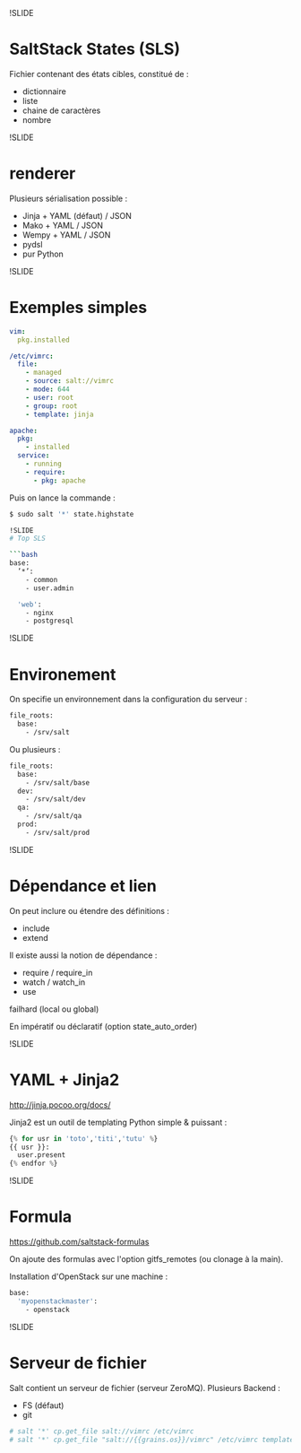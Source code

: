 !SLIDE
# SaltStack States (SLS)

Fichier contenant des états cibles, constitué de :

* dictionnaire
* liste
* chaine de caractères
* nombre

!SLIDE
# renderer

Plusieurs sérialisation possible :

* Jinja + YAML (défaut) / JSON
* Mako + YAML / JSON
* Wempy + YAML / JSON
* pydsl
* pur Python

!SLIDE
# Exemples simples

```yaml
vim:
  pkg.installed

/etc/vimrc:
  file:
    - managed
    - source: salt://vimrc
    - mode: 644
    - user: root
    - group: root
    - template: jinja

apache:
  pkg:
    - installed
  service:
    - running
    - require:
      - pkg: apache
```

Puis on lance la commande :

```bash
$ sudo salt '*' state.highstate

!SLIDE
# Top SLS

```bash
base:
  ’*’:
    - common
    - user.admin

  'web':
    - nginx
    - postgresql
```

!SLIDE
# Environement

On specifie un environnement dans la configuration du serveur :

```bash
file_roots:
  base:
    - /srv/salt
```

Ou plusieurs : 

```bash
file_roots:
  base:
    - /srv/salt/base
  dev:
    - /srv/salt/dev
  qa:
    - /srv/salt/qa
  prod:
    - /srv/salt/prod
```

!SLIDE
# Dépendance et lien

On peut inclure ou étendre des définitions : 

* include
* extend

Il existe aussi la notion de dépendance :

* require / require_in
* watch / watch_in
* use


failhard (local ou global)

En impératif ou déclaratif (option state_auto_order)

!SLIDE
# YAML + Jinja2

http://jinja.pocoo.org/docs/

Jinja2 est un outil de templating Python simple & puissant :

```python
{% for usr in 'toto','titi','tutu' %}
{{ usr }}:
  user.present
{% endfor %}
```

!SLIDE
# Formula

https://github.com/saltstack-formulas

On ajoute des formulas avec l'option gitfs_remotes (ou clonage à la main).

Installation d'OpenStack sur une machine :

```bash
base:
  'myopenstackmaster':
    - openstack
```

!SLIDE
# Serveur de fichier

Salt contient un serveur de fichier (serveur ZeroMQ). Plusieurs Backend :

* FS (défaut)
* git

```bash
# salt '*' cp.get_file salt://vimrc /etc/vimrc
# salt '*' cp.get_file "salt://{{grains.os}}/vimrc" /etc/vimrc template=jinja
```
